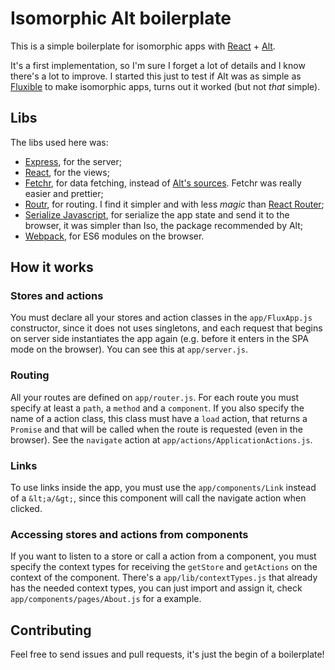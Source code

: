 # Isomorphic Alt boilerplate

This is a simple boilerplate for isomorphic apps with [React](http://facebook.github.io/react/) + [Alt](https://github.com/goatslacker/alt).

It's a first implementation, so I'm sure I forget a lot of details and I know there's a lot to improve. I started this just to test if Alt was as simple as [Fluxible](http://fluxible.io/) to make isomorphic apps, turns out it worked (but not _that_ simple).

## Libs

The libs used here was:

- [Express](http://expressjs.com/), for the server;
- [React](http://facebook.github.io/react/), for the views;
- [Fetchr](https://github.com/yahoo/fetchr), for data fetching, instead of [Alt's sources](http://alt.js.org/docs/async/). Fetchr was really easier and prettier;
- [Routr](https://github.com/yahoo/routr), for routing. I find it simpler and with less _magic_ than [React Router](https://github.com/rackt/react-router);
- [Serialize Javascript](https://github.com/yahoo/serialize-javascript), for serialize the app state and send it to the browser, it was simpler than Iso, the package recommended by Alt;
- [Webpack](https://webpack.github.io/), for ES6 modules on the browser.

## How it works

### Stores and actions

You must declare all your stores and action classes in the `app/FluxApp.js` constructor, since it does not uses singletons, and each request that begins on server side instantiates the app again (e.g. before it enters in the SPA mode on the browser). You can see this at `app/server.js`.

### Routing

All your routes are defined on `app/router.js`. For each route you must specify at least a `path`, a `method` and a `component`. If you also specify the name of a action class, this class must have a `load` action, that returns a `Promise` and that will be called when the route is requested (even in the browser). See the `navigate` action at `app/actions/ApplicationActions.js`.

### Links

To use links inside the app, you must use the `app/components/Link` instead of a `&lt;a/&gt;`, since this component will call the navigate action when clicked.

### Accessing stores and actions from components

If you want to listen to a store or call a action from a component, you must specify the context types for receiving the `getStore` and `getActions` on the context of the component. There's a `app/lib/contextTypes.js` that already has the needed context types, you can just import and assign it, check `app/components/pages/About.js` for a example.

## Contributing

Feel free to send issues and pull requests, it's just the begin of a boilerplate!
